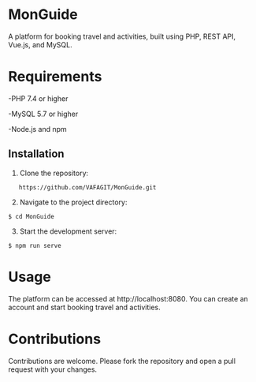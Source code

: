 # MonGuide
  A platform for booking travel and activities, built using PHP, REST API, Vue.js, and MySQL.


# Requirements

  -PHP 7.4 or higher

  -MySQL 5.7 or higher

  -Node.js and npm

## Installation

  1. Clone the repository:
 ```
    https://github.com/VAFAGIT/MonGuide.git
 ```
  2. Navigate to the project directory:
 ```
 $ cd MonGuide
 ```
  3. Start the development server:
 ```
$ npm run serve
```

# Usage
The platform can be accessed at http://localhost:8080. 
You can create an account and start booking travel and activities.

# Contributions
Contributions are welcome. Please fork the repository and open a pull request with your changes.
